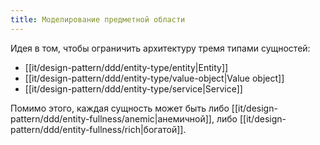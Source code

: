 ```yaml
---
title: Моделирование предметной области
---
```

Идея в том, чтобы ограничить архитектуру тремя типами сущностей:
- [[it/design-pattern/ddd/entity-type/entity|Entity]]
- [[it/design-pattern/ddd/entity-type/value-object|Value object]]
- [[it/design-pattern/ddd/entity-type/service|Service]]

Помимо этого, каждая сущность может быть либо [[it/design-pattern/ddd/entity-fullness/anemic|анемичной]], либо [[it/design-pattern/ddd/entity-fullness/rich|богатой]].